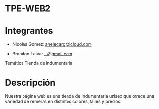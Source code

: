 # TPE-WEB2

# Integrantes

- Nicolas Gomez: anelecarg@icloud.com

- Brandon Leiva: ...@gmail.com

Temática
Tienda de indumentaria


# Descripción

Nuestra página web es una tienda de indumentaria unisex que ofrece una variedad de remeras en distintos colores, talles y precios.

